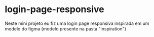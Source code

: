 # login-page-responsive

Neste mini projeto eu fiz uma login page responsiva inspirada em um modelo do figma (modelo presente na pasta "inspiration")
